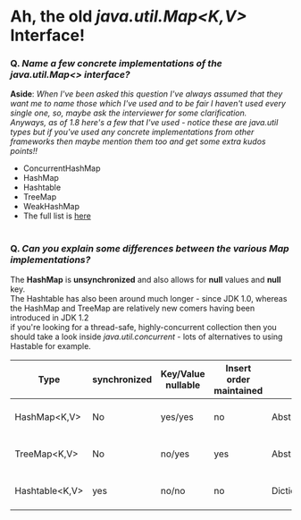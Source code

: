 # Ah, the old *java.util.Map<K,V>* Interface!

### Q. *Name a few concrete implementations of the **java.util.Map<>** interface?*<br>
**Aside**: *When I've been asked this question I've always assumed that they want me to name those which I've used and to be fair I haven't used every single one, so, maybe ask the interviewer for some clarification.<br>Anyways, as of 1.8 here's a few that I've used - notice these are *java.util* types but if you've used any concrete implementations from other frameworks then maybe mention them too and get some extra kudos points!!*<br>
* ConcurrentHashMap
* HashMap
* Hashtable
* TreeMap
* WeakHashMap
* The full list is [here](https://docs.oracle.com/javase/8/docs/api/)
<br><br>
### Q. *Can you explain some differences between the various Map implementations?*<br>
The **HashMap** is **unsynchronized** and also allows for **null** values and **null** key.<br>The Hashtable has also been around much longer - since JDK 1.0, whereas the HashMap and TreeMap are relatively new comers having been introduced in JDK 1.2<br>
if you're looking for a thread-safe, highly-concurrent collection then you should take a look inside *java.util.concurrent* - lots of alternatives to using Hastable for example. 

Type           | synchronized  | Key/Value nullable  | Insert order maintained | extends         | implements 
------------   | ------------- | ------------- | ------------- | -------------    | -------------
HashMap<K,V>   | No            | yes/yes           | no           | AbstractMap<K,V> | Map<K,V>, Cloneable, Serializable
TreeMap<K,V>   | No            | no/yes            | yes           | AbstractMap<K,V> | NavigableMap<K,V>, Cloneable, java.io.Serializable
Hashtable<K,V> | yes           | no/no            | no            | Dictionary<K,V>  | Map<K,V>, Cloneable, java.io.Serializable
